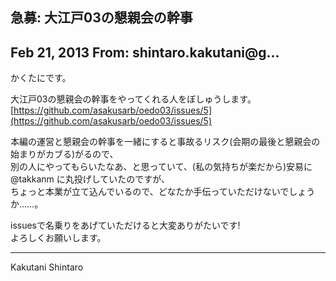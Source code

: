 ## 急募: 大江戸03の懇親会の幹事

## Feb 21, 2013 From: shintaro.kakutani@g...

かくたにです。

大江戸03の懇親会の幹事をやってくれる人をぼしゅうします。  
[https://github.com/asakusarb/oedo03/issues/5](https://github.com/asakusarb/oedo03/issues/5)

本編の運営と懇親会の幹事を一緒にすると事故るリスク(会期の最後と懇親会の始まりがカブる)がるので、  
別の人にやってもらいたなあ、と思っていて、(私の気持ちが楽だから)安易に @takkanm に丸投げしていたのですが、  
ちょっと本業が立て込んでいるので、どなたか手伝っていただけないでしょうか……。

issuesで名乗りをあげていただけると大変ありがたいです!  
よろしくお願いします。

* * *

Kakutani Shintaro

